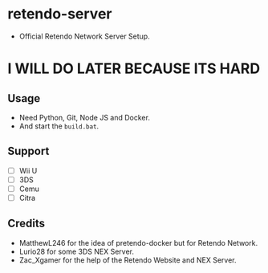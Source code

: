 # retendo-server
- Official Retendo Network Server Setup.

# I WILL DO LATER BECAUSE ITS HARD

## Usage
- Need Python, Git, Node JS and Docker.
- And start the `build.bat`.

## Support
- [ ] Wii U
- [ ] 3DS
- [ ] Cemu
- [ ] Citra

## Credits
- MatthewL246 for the idea of ​​pretendo-docker but for Retendo Network.
- Lurio28 for some 3DS NEX Server.
- Zac_Xgamer for the help of the Retendo Website and NEX Server.
